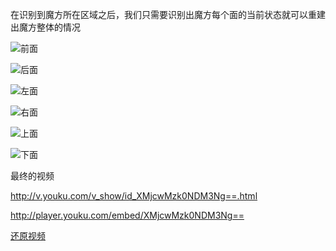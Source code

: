 在识别到魔方所在区域之后，我们只需要识别出魔方每个面的当前状态就可以重建出魔方整体的情况

 ![前面](https://siyaofa.github.io/pic/Front.jpg)
 
 ![后面](https://siyaofa.github.io/pic/Back.jpg)
  
 ![左面](https://siyaofa.github.io/pic/Left.jpg)
   
 ![右面](https://siyaofa.github.io/pic/Right.jpg)
    
![上面](https://siyaofa.github.io/pic/Top.jpg)
     
![下面](https://siyaofa.github.io/pic/Bottom.jpg)

最终的视频

<http://v.youku.com/v_show/id_XMjcwMzk0NDM3Ng==.html>

<http://player.youku.com/embed/XMjcwMzk0NDM3Ng==>

[还原视频](http://v.youku.com/v_show/id_XMjcwMzk0NDM3Ng==.html)

